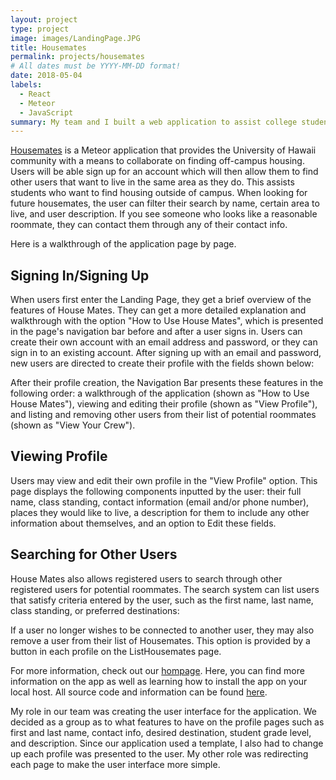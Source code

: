 ```yaml
---
layout: project
type: project
image: images/LandingPage.JPG
title: Housemates
permalink: projects/housemates
# All dates must be YYYY-MM-DD format!
date: 2018-05-04
labels:
  - React
  - Meteor
  - JavaScript
summary: My team and I built a web application to assist college students in finding housing outside of campus.
---
```


[Housemates](https://github.com/housemates/housemates) is a Meteor application that provides the University of Hawaii community with a means to collaborate on finding off-campus housing. Users will be able sign up for an account which will then allow them to find other users that want to live in the same area as they do. This assists students who want to find housing outside of campus. When looking for future housemates, the user can filter their search by name, certain area to live, and user description. If you see someone who looks like a reasonable roommate, they can contact them through any of their contact info. 

Here is a walkthrough of the application page by page.

## Signing In/Signing Up

When users first enter the Landing Page, they get a brief overview of the features of House Mates. They can get a more detailed explanation and walkthrough with the option "How to Use House Mates", which is presented in the page's navigation bar before and after a user signs in. Users can create their own account with an email address and password, or they can sign in to an existing account. After signing up with an email and password, new users are directed to create their profile with the fields shown below:



After their profile creation, the Navigation Bar presents these features in the following order: a walkthrough of the application (shown as "How to Use House Mates"), viewing and editing their profile (shown as "View Profile"), and listing and removing other users from their list of potential roommates (shown as "View Your Crew").

## Viewing Profile

Users may view and edit their own profile in the "View Profile" option. This page displays the following components inputted by the user: their full name, class standing, contact information (email and/or phone number), places they would like to live, a description for them to include any other information about themselves, and an option to Edit these fields.


## Searching for Other Users

House Mates also allows registered users to search through other registered users for potential roommates. The search system can list users that satisfy criteria entered by the user, such as the first name, last name, class standing, or preferred destinations:



If a user no longer wishes to be connected to another user, they may also remove a user from their list of Housemates. This option is provided by a button in each profile on the ListHousemates page.

For more information, check out our [hompage](https://housemates.github.io/). Here, you can find more information on the app as well as learning how to install the app on your local host. All source code and information can be found [here](https://github.com/housemates/housemates).

My role in our team was creating the user interface for the application. We decided as a group as to what features to have on the profile pages such as first and last name, contact info, desired destination, student grade level, and description. Since our application used a template, I also had to change up each profile was presented to the user. My other role was redirecting each page to make the user interface more simple. 

